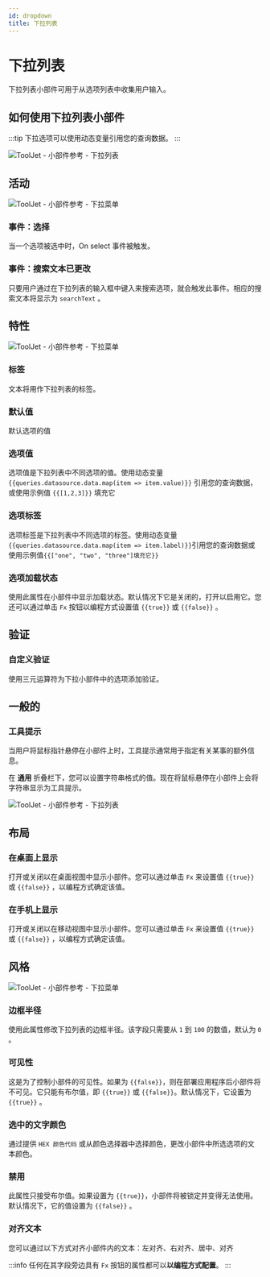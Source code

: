 ```yaml
---
id: dropdown
title: 下拉列表
---
```

# 下拉列表

下拉列表小部件可用于从选项列表中收集用户输入。

## 如何使用下拉列表小部件



:::tip
下拉选项可以使用动态变量引用您的查询数据。
:::

<div style={{textAlign: 'center'}}>

<img className="screenshot-full" src="/img/widgets/dropdown/dropdown-dynamicvalues.gif" alt="ToolJet - 小部件参考 - 下拉列表" />

</div>

## 活动

<div style={{textAlign: 'center'}}>

<img className="screenshot-full" src="/img/widgets/dropdown/event.png" alt="ToolJet - 小部件参考 - 下拉菜单" />

</div>

### 事件：选择

当一个选项被选中时，On select 事件被触发。

### 事件：搜索文本已更改

只要用户通过在下拉列表的输入框中键入来搜索选项，就会触发此事件。相应的搜索文本将显示为 `searchText` 。

## 特性

<div style={{textAlign: 'center'}}>

<img className="screenshot-full" src="/img/widgets/dropdown/prop.png" alt="ToolJet - 小部件参考 - 下拉菜单" />

</div>

### 标签

文本将用作下拉列表的标签。

### 默认值

默认选项的值

### 选项值

选项值是下拉列表中不同选项的值。使用动态变量 `{{queries.datasource.data.map(item => item.value)}}` 引用您的查询数据，或使用示例值 `{{[1,2,3]}}` 填充它

### 选项标签

选项标签是下拉列表中不同选项的标签。使用动态变量`{{queries.datasource.data.map(item => item.label)}}`引用您的查询数据或使用示例值`{{["one", "two", "three"]填充它}}`

### 选项加载状态

使用此属性在小部件中显示加载状态。默认情况下它是关闭的，打开以启用它。您还可以通过单击 `Fx` 按钮以编程方式设置值 `{{true}}` 或 `{{false}}` 。

## 验证

### 自定义验证

使用三元运算符为下拉小部件中的选项添加验证。

## 一般的
### 工具提示

当用户将鼠标指针悬停在小部件上时，工具提示通常用于指定有关某事的额外信息。

在 **通用** 折叠栏下，您可以设置字符串格式的值。现在将鼠标悬停在小部件上会将字符串显示为工具提示。

<div style={{textAlign: 'center'}}>

<img className="screenshot-full" src="/img/tooltip.png" alt="ToolJet - 小部件参考 - 下拉列表" />

</div>

## 布局

### 在桌面上显示

打开或关闭以在桌面视图中显示小部件。您可以通过单击 `Fx` 来设置值 `{{true}}` 或 `{{false}}` ，以编程方式确定该值。
### 在手机上显示

打开或关闭以在移动视图中显示小部件。您可以通过单击 `Fx` 来设置值 `{{true}}` 或 `{{false}}` ，以编程方式确定该值。

## 风格

<div style={{textAlign: 'center'}}>

<img className="screenshot-full" src="/img/widgets/dropdown/style.png" alt="ToolJet - 小部件参考 - 下拉菜单" />

</div>

### 边框半径

使用此属性修改下拉列表的边框半径。该字段只需要从 `1` 到 `100` 的数值，默认为 `0` 。

### 可见性

这是为了控制小部件的可见性。如果为 `{{false}}`，则在部署应用程序后小部件将不可见。它只能有布尔值，即 `{{true}}` 或 `{{false}}`。默认情况下，它设置为 `{{true}}` 。

### 选中的文字颜色

通过提供 `HEX 颜色代码` 或从颜色选择器中选择颜色，更改小部件中所选选项的文本颜色。

### 禁用

此属性只接受布尔值。如果设置为 `{{true}}`，小部件将被锁定并变得无法使用。默认情况下，它的值设置为 `{{false}}` 。

### 对齐文本

您可以通过以下方式对齐小部件内的文本：左对齐、右对齐、居中、对齐

:::info
任何在其字段旁边具有 `Fx` 按钮的属性都可以**以编程方式配置**。
:::
